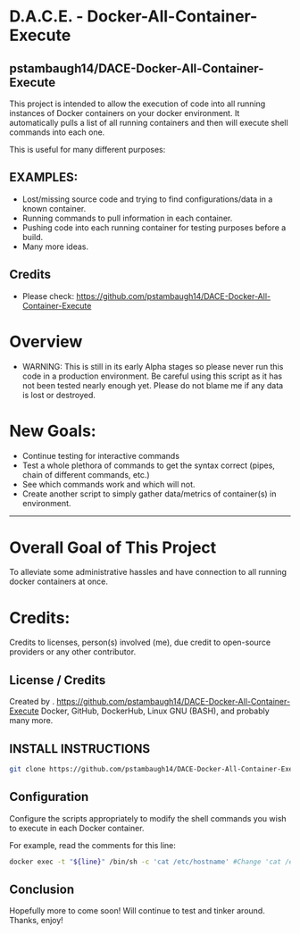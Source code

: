 # D.A.C.E. - Docker-All-Container-Execute

## pstambaugh14/DACE-Docker-All-Container-Execute

This project is intended to allow the execution of code into all running instances of Docker containers on your docker environment.
It automatically pulls a list of all running containers and then will execute shell commands into each one.

This is useful for many different purposes:

## EXAMPLES:
- Lost/missing source code and trying to find configurations/data in a known container.
- Running commands to pull information in each container.
- Pushing code into each running container for testing purposes before a build.
- Many more ideas.


## Credits

- Please check: https://github.com/pstambaugh14/DACE-Docker-All-Container-Execute

# Overview
- WARNING: This is still in its early Alpha stages so please never run this code in a production environment.  Be careful using this script as it has not been tested nearly enough yet.  Please do not blame me if any data is lost or destroyed.  

# New Goals:
- Continue testing for interactive commands
- Test a whole plethora of commands to get the syntax correct (pipes, chain of different commands, etc.)
- See which commands work and which will not. 
- Create another script to simply gather data/metrics of container(s) in environment. 

-----------------------------------------------------------------------------------------------------------------------------

# Overall Goal of This Project
To alleviate some administrative hassles and have connection to all running docker containers at once.  

# Credits:
Credits to licenses, person(s) involved (me), due credit to open-source providers or any other contributor.  

## License / Credits
Created by <Patrick Stambaugh>.
https://github.com/pstambaugh14/DACE-Docker-All-Container-Execute
Docker, GitHub, DockerHub, Linux GNU (BASH), and probably many more.

## INSTALL INSTRUCTIONS
```sh
git clone https://github.com/pstambaugh14/DACE-Docker-All-Container-Execute.git
```

## Configuration
Configure the scripts appropriately to modify the shell commands you wish to execute in each Docker container.

For example, read the comments for this line:

```sh
docker exec -t "${line}" /bin/sh -c 'cat /etc/hostname' #Change 'cat /etc/hostname' to change the non-interactive command desired to be run for your command.
```

## Conclusion
Hopefully more to come soon!  Will continue to test and tinker around.  Thanks, enjoy!
